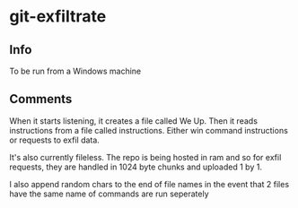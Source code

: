 # git-exfiltrate

## Info

To be run from a Windows machine


## Comments
When it starts listening, it creates a file called We Up. Then it reads instructions from a file called instructions. Either win command instructions or requests to exfil data.

It's also currently fileless. The repo is being hosted in ram and so for exfil requests, they are handled in 1024 byte chunks and uploaded 1 by 1.

I also append random chars to the end of file names in the event that 2 files have the same name of commands are run seperately
